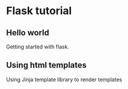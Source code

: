 # Flask tutorial

## Hello world
Getting started with flask.

## Using html templates
Using Jinja template library to render templates

